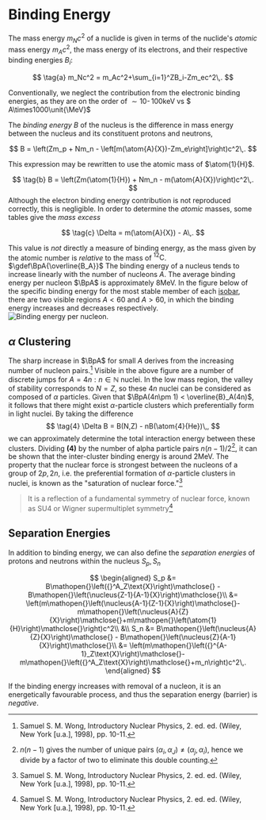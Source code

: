 Binding Energy
==============

The mass energy $m_Nc^2$ of a nuclide is given in terms of the nuclide's _atomic_ mass energy $m_Ac^2$, the mass energy of its electrons, and their respective binding energies $B_i$:

<!-- Here the mass of the atom excludes the binding energy, so we restore it first before subtracting the isolated electron masses -->

$$
\tag{a}
m_Nc^2 = m_Ac^2+\sum_{i=1}^ZB_i-Zm_ec^2\,.
$$

Conventionally, we neglect the contribution from the electronic binding energies, as they are on the order of $\sim10\operatorname{-}100\unit{\keV}$ vs $ A\times1000\unit{\MeV}$

The _binding energy_ $B$ of the nucleus is the difference in mass energy between the nucleus and its constituent protons and neutrons,

$$
B = \left(Zm_p + Nm_n - \left[m(\atom{A}{X})-Zm_e\right]\right)c^2\,.
$$

This expression may be rewritten to use the atomic mass of $\atom{1}{H}$.

$$
\tag{b}
B = \left(Zm(\atom{1}{H}) + Nm_n - m(\atom{A}{X})\right)c^2\,.
$$
Although the electron binding energy contribution is not reproduced correctly, this is negligible. In order to determine the _atomic_ masses, some tables give the _mass excess_

$$
\tag{c}
\Delta = m(\atom{A}{X}) - A\,.
$$

This value is _not_ directly a measure of binding energy, as the mass given by the atomic number is _relative_ to the mass of ${}^{12}\text{C}$.
$\gdef\BpA{\overline{B_A}}$
The binding energy of a nucleus tends to increase linearly with the number of nucleons $A$. The average binding energy per nucleon $\BpA$ is approximately $8\unit{\MeV}$. In the figure below of the specific binding energy for the most stable member of each [isobar](basic-concepts.md), there are two visible regions $A<60$ and $A>60$, in which the binding energy increases and decreases respectively.
![Binding energy per nucleon.](https://upload.wikimedia.org/wikipedia/commons/5/53/Binding_energy_curve_-_common_isotopes.svg)

$\alpha$ Clustering
-------------------
<!-- TODO define valley of stability -->
<!-- TODO justify this behaviour -->
The sharp increase in $\BpA$ for small $A$ derives from the increasing number of nucleon pairs.[^wong.10-11] Visible in the above figure are a number of discrete jumps for $A=4n:n\in \mathbb{N}$ nuclei. In the low mass region, the valley of stability corresponds to $N=Z$, so these $4n$ nuclei can be considered as composed of $\alpha$ particles. Given that $\BpA(4n\pm 1) < \overline{B}_A(4n)$, it follows that there might exist $\alpha$-particle clusters which preferentially form in light nuclei. By taking the difference
$$
\tag{4}
\Delta B = B(N,Z) - nB(\atom{4}{He})\,,
$$
we can approximately determine the total interaction energy between these clusters. Dividing **(4)** by the number of alpha particle pairs $n(n-1)/2$[^pairs], it can be shown that the inter-cluster binding energy is around $2\unit{\MeV}$. The property that the nuclear force is strongest between the nucleons of a group of $2p,2n$, i.e. the preferential formation of $\alpha$-particle clusters in nuclei, is known as the "saturation of nuclear force."[^wong.10-11]
> It is a reflection of a fundamental symmetry of nuclear
force, known as SU4 or Wigner supermultiplet symmetry[^wong.10-11]

Separation Energies
-------------------

In addition to binding energy, we can also define the _separation energies_ of protons and neutrons within the nucleus $S_p,\,S_n$

$$
\begin{aligned}
S_p &= B\mathopen{}\left({}^A_Z\text{X}\right)\mathclose{} - B\mathopen{}\left(\nucleus{Z-1}{A-1}{X}\right)\mathclose{}\\
&= \left(m\mathopen{}\left(\nucleus{A-1}{Z-1}{X}\right)\mathclose{}-m\mathopen{}\left(\nucleus{A}{Z}{X}\right)\mathclose{}+m\mathopen{}\left(\atom{1}{H}\right)\mathclose{}\right)c^2\\
&\\
S_n &= B\mathopen{}\left(\nucleus{A}{Z}{X}\right)\mathclose{} - B\mathopen{}\left(\nucleus{Z}{A-1}{X}\right)\mathclose{}\\
&= \left(m\mathopen{}\left({}^{A-1}_Z\text{X}\right)\mathclose{}-m\mathopen{}\left({}^A_Z\text{X}\right)\mathclose{}+m_n\right)c^2\,.
\end{aligned}
$$

If the binding energy increases with removal of a nucleon, it is an energetically favourable process, and thus the separation energy (barrier) is _negative_.


[^wong.10-11]: Samuel S. M. Wong, Introductory Nuclear Physics, 2. ed. ed. (Wiley, New York [u.a.], 1998), pp. 10-11.
[^pairs]: $n(n-1)$ gives the number of unique pairs $(\alpha_i, \alpha_J)\neq (\alpha_j,\alpha_i)$, hence we divide by a factor of two to eliminate this double counting.